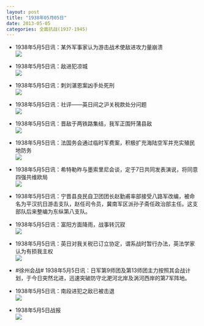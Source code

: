 ```yaml
---
layout: post
title: "1938年05月05日"
date: 2013-05-05
categories: 全面抗战(1937-1945)
---
```


<meta name="referrer" content="no-referrer" />

- 1938年5月5日讯：某外军事家认为游击战术使敌进攻力量崩溃 <br/><img src="https://ww2.sinaimg.cn/large/aca367d8jw1e4dtpirnsrj20cb09xgmx.jpg" />

- 1938年5月5日讯：敌进犯凉城 <br/><img src="https://ww1.sinaimg.cn/large/aca367d8jw1e4drz5x4w7j20c10dqmy0.jpg" />

- 1938年5月5日讯：刺刘湛恩案凶手处死刑 <br/><img src="https://ww2.sinaimg.cn/large/aca367d8jw1e4dq8odyu6j20620glgm7.jpg" />

- 1938年5月5日讯：社评——英日间之沪关税款处分问题 <br/><img src="https://ww1.sinaimg.cn/large/aca367d8jw1e4doi9xptzj20c10r1adn.jpg" />

- 1938年5月5日讯：晋敌于两铁路集结，我军正围歼蒲县敌 <br/><img src="https://ww2.sinaimg.cn/large/aca367d8jw1e4dmrujsf1j20c10hpjtf.jpg" />

- 1938年5月5日讯：法国务会通过临时军费案，积极扩充海陆空军并充实殖民地防务 <br/><img src="https://ww1.sinaimg.cn/large/aca367d8jw1e4djb38zp2j20e20a0jsz.jpg" />

- 1938年5月5日讯：希特勒昨与墨索里尼会谈，定于7日共同发表演说，将同意四强共维欧局 <br/><img src="https://ww4.sinaimg.cn/large/aca367d8jw1e4dhkmurn2j20c10djt9y.jpg" />

- 1938年5月5日讯：宁晋县良民自卫团团长赵勤甫率部接受八路军改编，被命名为平汉抗日游击支队，赵任司令员，冀南军区派孙子斋任政治部主任。这支部队后来整编为东纵第八支队。 

- 1938年5月5日讯：富阳方面降雨，战事转沉寂 <br/><img src="https://ww1.sinaimg.cn/large/aca367d8jw1e4dan0ioh6j205i0abjrn.jpg" />

- 1938年5月5日讯：英日对我关税已订立协定，谓系战时暂行办法，英法学家认为有损我主权 <br/><img src="https://ww3.sinaimg.cn/large/aca367d8jw1e4d8wkisxuj20c10trdjd.jpg" />

- #徐州会战# 1938年5月5日讯：日军第9师团及第13师团主力按照其会战计划，于今日突然北进，迅速突破防守北淝河北岸及涡河西岸的第7军阵地。 

- 1938年5月5日讯：南段进犯之敌已被击退 <br/><img src="https://ww1.sinaimg.cn/large/aca367d8jw1e4d3pactd0j206v0kuq45.jpg" />

- 1938年5月5日战报 <br/><img src="https://ww2.sinaimg.cn/large/aca367d8jw1e4d1yoy82gj20c11o143w.jpg" />

